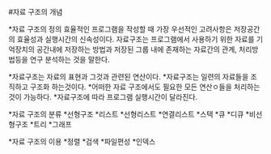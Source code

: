 #자료 구조의 개념

*자료 구조의 정의
 효율적인 프로그램을 작성할 때 가장 우선적인 고려사항은 저장공간의 효율성과 실행시간의 신속성이다.
 자료구조는  프로그램에서 사용하기 위한 자료를 기억장치의 공간내에 저장하는 방법과 저장된 그룹 내에 존재하는 자료간의 관계, 처리방법등을 연구 분석하는 것을 말한다.
 
  *자료구조는 자료의 표현과 그것과 관련된 연산이다.
  *자료구조는 일련의 자료들을 조직하고 구조화 하는것이다.
  *어떠한 자료 구조에서도 필요한 모든 연산ㅇ들을 처리하는 것이 가능하다.
  *자료구조에 따라 프로그램 실행시간이 달라진다.

*자료 구조의 분류
  *선형구조
    *리스트
      *선형리스트
      *연결리스트
    *스택
    *큐
    *디큐
  *비선형구조
    *트리
    *그래프

*자료 구조의 이용
 *정렬
 *검색
 *파일편성
 *인덱스
